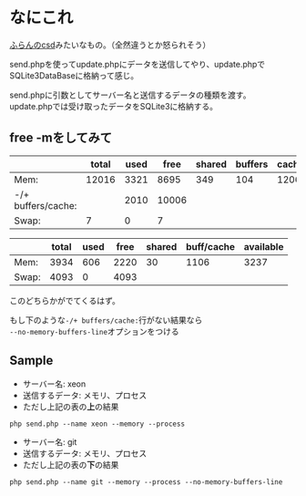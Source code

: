 # なにこれ
[ふらんのcsd](https://github.com/flum1025/csd)みたいなもの。（全然違うとか怒られそう）

send.phpを使ってupdate.phpにデータを送信してやり、update.phpでSQLite3DataBaseに格納って感じ。

send.phpに引数としてサーバー名と送信するデータの種類を渡す。  
update.phpでは受け取ったデータをSQLite3に格納する。

## free -mをしてみて
|| total | used | free | shared | buffers | cached
--- | --- | --- | --- | --- | --- | ---
Mem: | 12016 | 3321 | 8695 | 349 | 104 | 1206
-/+ buffers/cache: || 2010 | 10006 |||
Swap: | 7 | 0 | 7 |||

|| total | used | free | shared | buff/cache | available
--- | --- | --- | --- | --- | --- | ---
Mem: | 3934 | 606 | 2220 | 30 | 1106 | 3237
Swap: | 4093 | 0 | 4093 |||

このどちらかがでてくるはず。

もし下のような`-/+ buffers/cache:`行がない結果なら  
`--no-memory-buffers-line`オプションをつける
## Sample
* サーバー名: xeon
* 送信するデータ: メモリ、プロセス
* ただし上記の表の**上**の結果

`php send.php --name xeon --memory --process`

* サーバー名: git
* 送信するデータ: メモリ、プロセス
* ただし上記の表の**下**の結果

`php send.php --name git --memory --process --no-memory-buffers-line`
